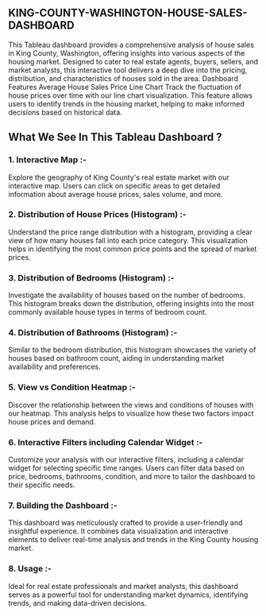 ## KING-COUNTY-WASHINGTON-HOUSE-SALES-DASHBOARD
This Tableau dashboard provides a comprehensive analysis of house sales in King County, Washington, offering insights into various aspects of the housing market. Designed to cater to real estate agents, buyers, sellers, and market analysts, this interactive tool delivers a deep dive into the pricing, distribution, and characteristics of houses sold in the area. Dashboard Features Average House Sales Price Line Chart Track the fluctuation of house prices over time with our line chart visualization. This feature allows users to identify trends in the housing market, helping to make informed decisions based on historical data.

## What We See In This Tableau Dashboard ?
### 1. Interactive Map :-
Explore the geography of King County's real estate market with our interactive map. Users can click on specific areas to get detailed information about average house prices, sales volume, and more.
### 2. Distribution of House Prices (Histogram) :-
Understand the price range distribution with a histogram, providing a clear view of how many houses fall into each price category. This visualization helps in identifying the most common price points and the spread of market prices.
### 3. Distribution of Bedrooms (Histogram) :-
Investigate the availability of houses based on the number of bedrooms. This histogram breaks down the distribution, offering insights into the most commonly available house types in terms of bedroom count.
### 4. Distribution of Bathrooms (Histogram) :-
Similar to the bedroom distribution, this histogram showcases the variety of houses based on bathroom count, aiding in understanding market availability and preferences.
### 5. View vs Condition Heatmap :-
Discover the relationship between the views and conditions of houses with our heatmap. This analysis helps to visualize how these two factors impact house prices and demand.
### 6. Interactive Filters including Calendar Widget :-
Customize your analysis with our interactive filters, including a calendar widget for selecting specific time ranges. Users can filter data based on price, bedrooms, bathrooms, condition, and more to tailor the dashboard to their specific needs.
### 7. Building the Dashboard :-
This dashboard was meticulously crafted to provide a user-friendly and insightful experience. It combines data visualization and interactive elements to deliver real-time analysis and trends in the King County housing market.
### 8. Usage :-
Ideal for real estate professionals and market analysts, this dashboard serves as a powerful tool for understanding market dynamics, identifying trends, and making data-driven decisions.


